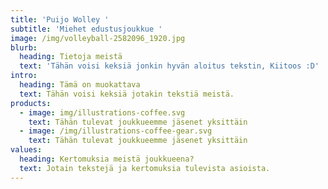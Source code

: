 ```yaml
---
title: 'Puijo Wolley '
subtitle: 'Miehet edustusjoukkue '
image: /img/volleyball-2582096_1920.jpg
blurb:
  heading: Tietoja meistä
  text: 'Tähän voisi keksiä jonkin hyvän aloitus tekstin, Kiitoos :D'
intro:
  heading: Tämä on muokattava
  text: Tähän voisi keksiä jotakin tekstiä meistä.
products:
  - image: img/illustrations-coffee.svg
    text: Tähän tulevat joukkueemme jäsenet yksittäin
  - image: /img/illustrations-coffee-gear.svg
    text: Tähän tulevat joukkueemme jäsenet yksittäin
values:
  heading: Kertomuksia meistä joukkueena?
  text: Jotain tekstejä ja kertomuksia tulevista asioista.
---
```


